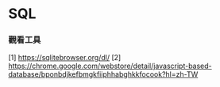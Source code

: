 # SQL

### 觀看工具
[1] https://sqlitebrowser.org/dl/
[2] https://chrome.google.com/webstore/detail/javascript-based-database/bponbdjkefbmgkfiiphhabghkkfocook?hl=zh-TW
